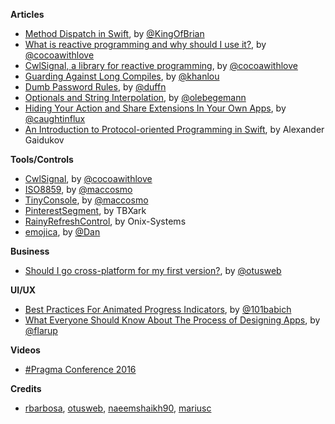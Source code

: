 **Articles**

* [Method Dispatch in Swift](https://www.raizlabs.com/dev/2016/12/swift-method-dispatch/), by [@KingOfBrian](https://twitter.com/KingOfBrian)
* [What is reactive programming and why should I use it?](https://www.cocoawithlove.com/blog/reactive-programming-what-and-why.html), by [@cocoawithlove](https://twitter.com/cocoawithlove)
* [CwlSignal, a library for reactive programming](https://www.cocoawithlove.com/blog/cwlsignal.html), by [@cocoawithlove](https://twitter.com/cocoawithlove)
* [Guarding Against Long Compiles](http://khanlou.com/2016/12/guarding-against-long-compiles/), by [@khanlou](https://twitter.com/khanlou)
* [Dumb Password Rules](https://github.com/duffn/dumb-password-rules), by [@duffn](https://twitter.com/duffn)
* [Optionals and String Interpolation](https://oleb.net/blog/2016/12/optionals-string-interpolation/), by [@olebegemann](https://twitter.com/olebegemann)
* [Hiding Your Action and Share Extensions In Your Own Apps](https://pspdfkit.com/blog/2016/hiding-action-share-extensions-in-your-own-apps/), by [@caughtinflux](https://twitter.com/caughtinflux)
* [An Introduction to Protocol-oriented Programming in Swift](https://www.toptal.com/swift/introduction-protocol-oriented-programming-swift), by Alexander Gaidukov


**Tools/Controls**

* [CwlSignal](https://github.com/mattgallagher/CwlSignal), by [@cocoawithlove](https://twitter.com/cocoawithlove)
* [ISO8859](https://github.com/Cosmo/ISO8859), by [@maccosmo](http://twitter.com/maccosmo)
* [TinyConsole](https://github.com/Cosmo/TinyConsole), by [@maccosmo](http://twitter.com/maccosmo)
* [PinterestSegment](https://github.com/TBXark/PinterestSegment), by TBXark
* [RainyRefreshControl](https://github.com/Onix-Systems/RainyRefreshControl), by Onix-Systems
* [emojica](https://github.com/xoudini/emojica), by [@Dan](https://twitter.com/xoudini)

**Business**

* [Should I go cross-platform for my first version?](http://www.mobdesignapps.fr/blog/2016/10/12/should-i-go-cross-platform-to-my-first-version?utm_source=iosGoodies&utm_medium=email), by [@otusweb](https://twitter.com/otusweb)

**UI/UX**

* [Best Practices For Animated Progress Indicators](https://www.smashingmagazine.com/2016/12/best-practices-for-animated-progress-indicators/), by [@101babich](https://twitter.com/101babich)
* [What Everyone Should Know About The Process of Designing Apps](https://medium.com/@flarup/what-everyone-should-know-about-the-process-of-designing-apps-7fbc81f6e1d8), by [@flarup](https://twitter.com/flarup)

**Videos**

* [#Pragma Conference 2016](https://www.youtube.com/watch?v=ypk-72mhYBk&list=PLAVm70iJlMuvUMvfiU3rzqZpGnRuj0xjI)

**Credits**

* [rbarbosa](https://github.com/rbarbosa), [otusweb](https://github.com/otusweb), [naeemshaikh90](https://github.com/naeemshaikh90), [mariusc](https://github.com/mariusc)

